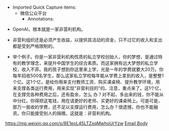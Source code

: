 - Imported Quick Capture items:
    - 微信公众平台
        - Annotations:

* OpenAI，根本就是一家非营利机构。

* 非营利组织还是必须产生收益，以提供其活动的资金，只不过它的收入和支出都是受到严格限制的。

* 举个例子。你是一家非营利机构性质的私立学校创始人，你的梦想，是通过特有的教学理念，来提升中国学生的综合素质。而这家拥有远大梦想的私立学校，收入不菲。我的孩子想到你这里来上学，光是一年的学费就要大20万。你每年招收500名学生，那么这家私立学校每年能从学费上拿到的收入，是整整1个亿。这1个亿，是给你用来支付教师工资、购买课桌椅、提升教学环境，用来支撑各类运行费用，用来实现“非营利目的”的。注意，重点来了。这1个亿，在支撑完各种费用之后，还有盈余，怎么 办？对不起，多出来的钱，你不能从中分红。你得把这笔钱，用在请更好的老师、买更好的课桌椅上。可是可是，那万一我收的学费，还不足以支撑运行费用，怎么办？很遗憾，你也不能融资。你只能接受别人的捐赠。这就是：非营利机构。



https://mp.weixin.qq.com/s/8E1eoL45LTZxqMwhoUrYzw [Email Body](https://files.todoist.com/sGz3t9XVlv-1D6ySLWzl4xqdmzj3JOXTDGwjRgcTU2P_ZuBPlBawEgFLPuSqB6Ho/by/21878347/as/file.html)
